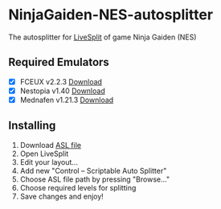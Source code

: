 # NinjaGaiden-NES-autosplitter

The autosplitter for [LiveSplit](https://github.com/LiveSplit/LiveSplit/releases) of game Ninja Gaiden (NES)

## Required Emulators
- [x] FCEUX v2.2.3 [Download](http://www.fceux.com/web/download.html)
- [x] Nestopia v1.40 [Download](http://nestopia.sourceforge.net/downloads.html)
- [x] Mednafen v1.21.3 [Download](https://mednafen.github.io/)

## Installing
1. Download [ASL file](https://github.com/BroDMax/NinjaGaiden-NES-autosplitter/archive/master.zip)
2. Open LiveSplit
3. Edit your layout...
4. Add new "Control – Scriptable Auto Splitter"
5. Choose ASL file path by pressing "Browse..."
6. Choose required levels for splitting
7. Save changes and enjoy!
